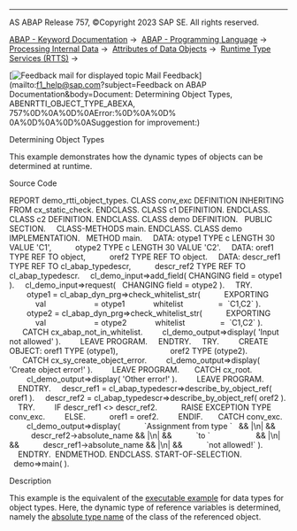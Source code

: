   

* * *

AS ABAP Release 757, ©Copyright 2023 SAP SE. All rights reserved.

[ABAP - Keyword Documentation](https://help.sap.com/doc/abapdocu_757_index_htm/7.57/en-US/abenabap.htm) →  [ABAP - Programming Language](https://help.sap.com/doc/abapdocu_757_index_htm/7.57/en-US/abenabap_reference.htm) →  [Processing Internal Data](https://help.sap.com/doc/abapdocu_757_index_htm/7.57/en-US/abenabap_data_working.htm) →  [Attributes of Data Objects](https://help.sap.com/doc/abapdocu_757_index_htm/7.57/en-US/abendescribe_field.htm) →  [Runtime Type Services (RTTS)](https://help.sap.com/doc/abapdocu_757_index_htm/7.57/en-US/abenrtti.htm) → 

 [![](Mail.gif?object=Mail.gif&sap-language=EN "Feedback mail for displayed topic") Mail Feedback](mailto:f1_help@sap.com?subject=Feedback on ABAP Documentation&body=Document: Determining Object Types, ABENRTTI_OBJECT_TYPE_ABEXA, 757%0D%0A%0D%0AError:%0D%0A%0D%
0A%0D%0A%0D%0ASuggestion for improvement:)

Determining Object Types

This example demonstrates how the dynamic types of objects can be determined at runtime.

Source Code   

REPORT demo\_rtti\_object\_types.
CLASS conv\_exc DEFINITION INHERITING FROM cx\_static\_check.
ENDCLASS.
CLASS c1 DEFINITION.
ENDCLASS.
CLASS c2 DEFINITION.
ENDCLASS.
CLASS demo DEFINITION.
  PUBLIC SECTION.
    CLASS-METHODS main.
ENDCLASS.
CLASS demo IMPLEMENTATION.
  METHOD main.
    DATA: otype1 TYPE c LENGTH 30 VALUE 'C1',
          otype2 TYPE c LENGTH 30 VALUE 'C2'.
    DATA: oref1 TYPE REF TO object,
          oref2 TYPE REF TO object.
    DATA: descr\_ref1 TYPE REF TO cl\_abap\_typedescr,
          descr\_ref2 TYPE REF TO cl\_abap\_typedescr.
    cl\_demo\_input=>add\_field( CHANGING field = otype1 ).
    cl\_demo\_input=>request(   CHANGING field = otype2 ).
    TRY.
        otype1 = cl\_abap\_dyn\_prg=>check\_whitelist\_str(
          EXPORTING
            val                      = otype1
            whitelist                =  \`C1,C2\` ).
        otype2 = cl\_abap\_dyn\_prg=>check\_whitelist\_str(
          EXPORTING
            val                      = otype2
            whitelist                =  \`C1,C2\` ).
      CATCH cx\_abap\_not\_in\_whitelist.
        cl\_demo\_output=>display( 'Input not allowed' ).
        LEAVE PROGRAM.
    ENDTRY.
    TRY.
        CREATE OBJECT: oref1 TYPE (otype1),
                       oref2 TYPE (otype2).
      CATCH cx\_sy\_create\_object\_error.
        cl\_demo\_output=>display( 'Create object error!' ).
        LEAVE PROGRAM.
      CATCH cx\_root.
        cl\_demo\_output=>display( 'Other error!' ).
        LEAVE PROGRAM.
    ENDTRY.
    descr\_ref1 = cl\_abap\_typedescr=>describe\_by\_object\_ref( oref1 ).
    descr\_ref2 = cl\_abap\_typedescr=>describe\_by\_object\_ref( oref2 ).
    TRY.
        IF descr\_ref1 <> descr\_ref2.
          RAISE EXCEPTION TYPE conv\_exc.
        ELSE.
          oref1 = oref2.
        ENDIF.
      CATCH conv\_exc.
        cl\_demo\_output=>display(
          \`Assignment from type \`   && |\\n| &&
          descr\_ref2->absolute\_name && |\\n| &&
          \`to \`                     && |\\n| &&
          descr\_ref1->absolute\_name && |\\n| &&
          \`not allowed!\` ).
    ENDTRY.  ENDMETHOD.
ENDCLASS.
START-OF-SELECTION.
  demo=>main( ).

Description   

This example is the equivalent of the [executable example](https://help.sap.com/doc/abapdocu_757_index_htm/7.57/en-US/abenrtti_data_type_abexa.htm) for data types for object types. Here, the dynamic type of reference variables is determined, namely the [absolute type name](https://help.sap.com/doc/abapdocu_757_index_htm/7.57/en-US/abenabsolute_typename_glosry.htm "Glossary Entry") of the class of the referenced object.
